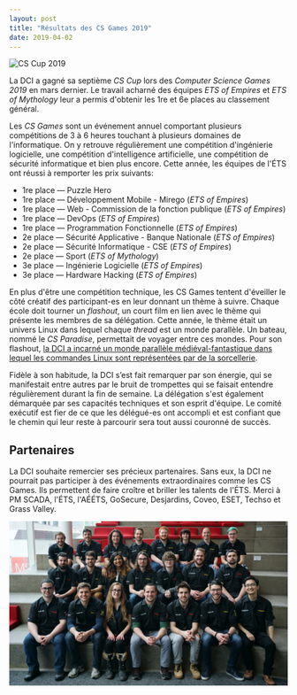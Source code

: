```yaml
---
layout: post
title: "Résultats des CS Games 2019"
date: 2019-04-02
---
```


![CS Cup 2019](/img/news/cs_games_2019_cup.png)

La DCI a gagné sa septième *CS Cup* lors des *Computer Science Games 2019* en mars dernier. Le travail acharné des équipes *ETS of Empires* et *ETS of Mythology* leur a permis d'obtenir les 1re et 6e places au classement général.

Les *CS Games* sont un événement annuel comportant plusieurs compétitions de 3 à 6 heures touchant à plusieurs domaines de l'informatique. On y retrouve régulièrement une compétition d'ingénierie logicielle, une compétition d'intelligence artificielle, une compétition de sécurité informatique et bien plus encore. Cette année, les équipes de l'ÉTS ont réussi à remporter les prix suivants:

* 1re place — Puzzle Hero
* 1re place — Développement Mobile - Mirego (*ETS of Empires*)
* 1re place — Web - Commission de la fonction publique (*ETS of Empires*)
* 1re place — DevOps (*ETS of Empires*)
* 1re place — Programmation Fonctionnelle (*ETS of Empires*)
* 2e place — Sécurité Applicative - Banque Nationale (*ETS of Empires*)
* 2e place — Sécurité Informatique - CSE (*ETS of Empires*)
* 2e place — Sport (*ETS of Mythology*)
* 3e place — Ingénierie Logicielle (*ETS of Empires*)
* 3e place — Hardware Hacking (*ETS of Empires*)

En plus d'être une compétition technique, les CS Games tentent d'éveiller le côté créatif des participant-es en leur donnant un thème à suivre. Chaque école doit tourner un *flashout*, un court film en lien avec le thème qui présente les membres de sa délégation. Cette année, le thème était un univers Linux dans lequel chaque *thread* est un monde parallèle. Un bateau, nommé le *CS Paradise*, permettait de voyager entre ces mondes. Pour son flashout, [la DCI a incarné un monde parallèle médiéval-fantastique dans lequel les commandes Linux sont représentées par de la sorcellerie](https://www.youtube.com/watch?v=TYt5vUaAEKI).

Fidèle à son habitude, la DCI s’est fait remarquer par son énergie, qui se manifestait entre autres par le bruit de trompettes qui se faisait entendre régulièrement durant la fin de semaine. La délégation s'est également démarquée par ses capacités techniques et son esprit d'équipe. Le comité exécutif est fier de ce que les délégué-es ont accompli et est confiant que le chemin qui leur reste à parcourir sera tout aussi couronné de succès.

## Partenaires
La DCI souhaite remercier ses précieux partenaires. Sans eux, la DCI ne pourrait pas participer à des événements extraordinaires comme les CS Games. Ils permettent de faire croître et briller les talents de l'ÉTS. Merci à PM SCADA, l'ÉTS, l'AÉÉTS, GoSecure, Desjardins, Coveo, ESET, Techso et Grass Valley.

![Délégation des CS Games 2019](/img/news/cs_games_2019_dele.jpg)